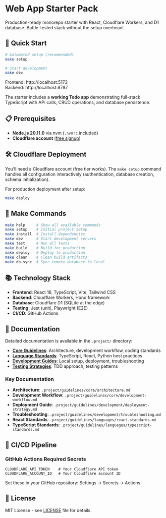 # Web App Starter Pack

Production-ready monorepo starter with React, Cloudflare Workers, and D1 database. Battle-tested stack without the setup overhead.

## 🚀 Quick Start

```bash
# Automated setup (recommended)
make setup

# Start development
make dev
```

Frontend: http://localhost:5173  
Backend: http://localhost:8787

The starter includes a **working Todo app** demonstrating full-stack TypeScript with API calls, CRUD operations, and database persistence.

## 📋 Prerequisites

- **Node.js 20.11.0** via nvm (`.nvmrc` included)
- **Cloudflare account** ([free signup](https://dash.cloudflare.com/sign-up))

## 🛠️ Cloudflare Deployment

You'll need a Cloudflare account (free tier works). The `make setup` command handles all configuration interactively (authentication, database creation, schema initialization).

For production deployment after setup:
```bash
make deploy
```

## 🧰 Make Commands

```bash
make help     # Show all available commands
make setup    # Initial project setup
make install  # Install dependencies
make dev      # Start development servers
make test     # Run all tests
make build    # Build for production
make deploy   # Deploy to production
make clean    # Clean build artifacts
make db-sync  # Sync remote database to local
```

## 📚 Technology Stack

- **Frontend**: React 18, TypeScript, Vite, Tailwind CSS
- **Backend**: Cloudflare Workers, Hono framework
- **Database**: Cloudflare D1 (SQLite at the edge)
- **Testing**: Jest (unit), Playwright (E2E)
- **CI/CD**: GitHub Actions

## 📖 Documentation

Detailed documentation is available in the `.project/` directory:

- **[Core Guidelines](./project/guidelines/core/)**: Architecture, development workflow, coding standards
- **[Language Standards](./project/guidelines/languages/)**: TypeScript, React, Python best practices
- **[Development Guides](./project/guidelines/development/)**: Local setup, deployment, troubleshooting
- **[Testing Strategies](./project/guidelines/testing/)**: TDD approach, testing patterns

### Key Documentation

- **Architecture**: `.project/guidelines/core/architecture.md`
- **Development Workflow**: `.project/guidelines/core/development-workflow.md`
- **Deployment Guide**: `.project/guidelines/development/deployment-strategy.md`
- **Troubleshooting**: `.project/guidelines/development/troubleshooting.md`
- **React Standards**: `.project/guidelines/languages/react-standards.md`
- **TypeScript Standards**: `.project/guidelines/languages/typescript-standards.md`

## 🚀 CI/CD Pipeline

### GitHub Actions Required Secrets
```
CLOUDFLARE_API_TOKEN    # Your Cloudflare API token
CLOUDFLARE_ACCOUNT_ID   # Your Cloudflare account ID
```

Set these in your GitHub repository: Settings → Secrets → Actions

## 📄 License

MIT License - see [LICENSE](LICENSE) file for details.